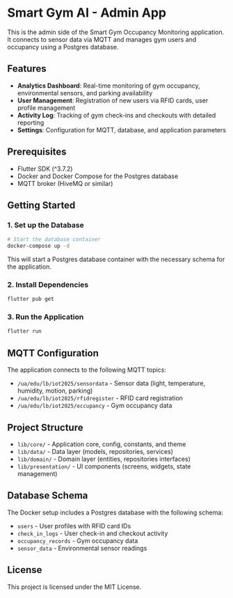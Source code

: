 # Smart Gym AI - Admin App

This is the admin side of the Smart Gym Occupancy Monitoring application. It connects to sensor data via MQTT and manages gym users and occupancy using a Postgres database.

## Features

- **Analytics Dashboard**: Real-time monitoring of gym occupancy, environmental sensors, and parking availability
- **User Management**: Registration of new users via RFID cards, user profile management
- **Activity Log**: Tracking of gym check-ins and checkouts with detailed reporting
- **Settings**: Configuration for MQTT, database, and application parameters

## Prerequisites

- Flutter SDK (^3.7.2)
- Docker and Docker Compose for the Postgres database
- MQTT broker (HiveMQ or similar)

## Getting Started

### 1. Set up the Database

```bash
# Start the database container
docker-compose up -d
```

This will start a Postgres database container with the necessary schema for the application.

### 2. Install Dependencies

```bash
flutter pub get
```

### 3. Run the Application

```bash
flutter run
```

## MQTT Configuration

The application connects to the following MQTT topics:

- `/ua/edu/lb/iot2025/sensordata` - Sensor data (light, temperature, humidity, motion, parking)
- `/ua/edu/lb/iot2025/rfidregister` - RFID card registration
- `/ua/edu/lb/iot2025/occupancy` - Gym occupancy data

## Project Structure

- `lib/core/` - Application core, config, constants, and theme
- `lib/data/` - Data layer (models, repositories, services)
- `lib/domain/` - Domain layer (entities, repositories interfaces)
- `lib/presentation/` - UI components (screens, widgets, state management)

## Database Schema

The Docker setup includes a Postgres database with the following schema:

- `users` - User profiles with RFID card IDs
- `check_in_logs` - User check-in and checkout activity
- `occupancy_records` - Gym occupancy data
- `sensor_data` - Environmental sensor readings

## License

This project is licensed under the MIT License.

